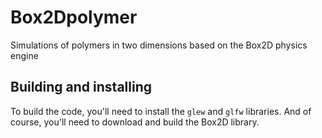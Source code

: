 # Box2Dpolymer
Simulations of polymers in two dimensions based on the Box2D physics engine

## Building and installing
To build the code, you'll need to install the `glew` and `glfw` libraries. And
of course, you'll need to download and build the Box2D library.
